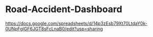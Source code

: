 # Road-Accident-Dashboard
 https://docs.google.com/spreadsheets/d/14p3zEsb79Xt70LtdaY0k-0UNpFglGF6JGT8sFcLnaB0/edit?usp=sharing
